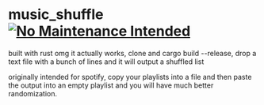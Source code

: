 # music_shuffle [![No Maintenance Intended](http://unmaintained.tech/badge.svg)](http://unmaintained.tech/)

built with rust
omg it actually works, clone and cargo build --release, drop a text file with a bunch of lines and it will output a shuffled list

originally intended for spotify, copy your playlists into a file and then paste the output into an empty playlist and you will have much better randomization.
